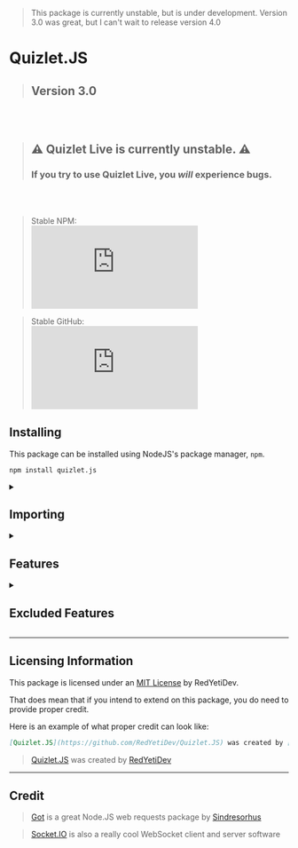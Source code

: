 > This package is currently unstable, but is under development.
> Version 3.0 was great, but I can't wait to release version 4.0

# Quizlet.JS
> ## Version 3.0
<br/><br/>
> ## ⚠ Quizlet Live is currently unstable. ⚠
> ### If you try to use Quizlet Live, you **_will_** experience bugs. 
<br/><br/>
> Stable NPM:<br/>[![NPM](https://img.shields.io/npm/v/quizlet.js?color=4f12d7&logo=npm&style=for-the-badge&label=Version)](https://npmjs.com/package/quizlet.js)<br/>

> Stable GitHub:<br/>[![GitHub release](https://img.shields.io/github/v/release/redyetidev/quizlet.js?label=version&color=4f12d7&logo=github&style=for-the-badge)](https://github.com/redyetidev/quizlet.js/releases)<br/>


## Installing
This package can be installed using NodeJS's package manager, `npm`.
```
npm install quizlet.js
```

<details>
    <summary>
    
## **Importing**    
</summary>

> To use the new *ESM* syntax, set your `type` to `module` in your `package.json`. [**Click me**](https://nodejs.org/api/packages.html#packages_package_json_and_file_extensions) for more information
- You can import the entire package into a single variable (***esm***)
    ```js
    import * as Quizlet from 'quizlet.js'
    ```

- You can import certain parts of the package into different variables (***esm***)
    ```js
    import {Class, StudySet, User, Live, Folder} from 'quizlet.js'
    ```
- You can also import this package into non-esm modules (***commonjs***)
    ```js
    var Quizlet = await import("quizlet.js")
    ```

</details>

<details>
    <summary>

## **Features**
</summary>

- ## StudySet (`Quizlet.StudySet`)
    One of the main things about Quizlet is the unique study sets. This class allows you to access these sets 
    - ### **Methods**
        <table><thead><tr><th>Type</th><th>Method</th><th>Parameters</th><th>Returns</th><th>Description</th><th>Example</th></tr></thead><tbody><tr><td>

        `static`</td><td>`getByID`</td><td>
        | Parameter | Type              | Default  | Description |
        |-----------|-------------------|----------|-------------|
        | `id`      | `string` `number` | Required | The Set ID  |
        </td><td>
        
        `Promise<StudySet>`</td><td>Gets a study set via it's ID</td><td>
        ```js
        await StudySet.getByID("123456")
        ```
        </td></tr><tr><td>

        `static`</td><td>`getFromUser`</td><td>
        | Parameter | Type              | Default  | Description |
        |-----------|-------------------|----------|-------------|
        | `id`      | `string` `number` | Required | The User ID  |
        </td><td>`Promise<StudySet[]>`</td><td>Gets all the sets that a user has created</td><td>
        ```js
        await StudySet.getFromUser("123456")
        ```
        </td></tr><tr><td>

        `static`</td><td>`getFromClass`</td><td>
        | Parameter | Type              | Default  | Description |
        |-----------|-------------------|----------|-------------|
        | `id`      | `string` `number` | Required | The Class ID  |
        </td><td>
        
        `Promise<StudySet[]>`</td><td>Gets all the sets that exist within a class</td><td>
        ```js
        await StudySet.getFromClass("123456")
        ```
        </td></tr><tr><td>

        `static`</td><td>`getFromFolder`</td><td>
        | Parameter | Type              | Default  | Description |
        |-----------|-------------------|----------|-------------|
        | `id`      | `string` `number` | Required | The Folder ID  |
        </td><td>
        
        `Promise<StudySet[]>`</td><td>Gets all the sets that exist within a folder</td><td>
        ```js
        await StudySet.getFromFolder("123456")
        ```
        </td></tr><tr><td>
        
        `dynamic`</td><td>`getTerms`</td><td>None</td><td id="set-term">`Promise<Term>`:<table><thead><tr><th>Property</th><th>Type</th><th>Description</th></tr></thead><tbody><tr><td>`term`</td><td><table><thead><tr><th>Property</th><th>Type</th><th>Description</th></tr></thead><tbody><tr><td>`text`</td><td>`string`</td><td>The content's text</td></tr><tr><td>`audio`</td><td>`string`</td><td>The content's audio (Always a TTS from my testing)</td></tr></tbody></table></td><td>The term's term</td></tr><tr><td>`definition`</td><td><table><thead><tr><th>Property</th><th>Type</th><th>Description</th></tr></thead><tbody><tr><td>`text`</td><td>`string`</td><td>The content's text</td></tr><tr><td>`audio`</td><td>`string`</td><td>The content's audio (Always a TTS from my testing)</td></tr></tbody></table></td><td>The term's definition</td></tr><tr><td>`rank`</td><td>`number`</td><td>The term's index, or rank in the set</td></tr><tr><td>`image`</td><td>`string`</td><td>The image URL of the term.</td></tr><tr><td>`setId`</td><td>`number`</td><td>The ID of the set that this term belongs in</td></tr><tr><td>`id`</td><td>`number`</td><td>The ID of this term</td></tr></tbody></table></td><td>Gets all the terms in a study set</td><td>
        ```js
        await mySet.getTerms()
        ```
        </td></tr><tr><td>

        `dynamic`</td><td>`getCreator`</td><td>None</td><td>`Promise<User>`</td><td>Gets the creator of a study set.</td><td>
        ```js
        await mySet.getCreator()
        ```
        </td></tr></tbody></table>
    - ### **Properties**
        <table><thead><tr><th>Property</th><th>Type</th><th>Description</th></tr></thead><tbody><tr><td>
        
        `url`</td><td>`string`</td><td>The set URL</td></tr><tr><td>`id`</td><td>`number`</td><td>The set's ID</td></tr><tr><td>`creatorId`</td><td>`number`</td><td>The ID of the set's creator</td></tr><tr><td>`termLang`</td><td>`string`</td><td>The languages of the terms in the set</td></tr><tr><td>`defLang`</td><td>`string`</td><td>The languages of the definitions in the set</td></tr><tr><td>`title`</td><td>`string`</td><td>The set title/name</td></tr><tr><td>`description`</td><td>`string`</td><td>The set's description</td></tr><tr><td>`thumbnail`</td><td>`string`</td><td>The icon for the set</td></tr><tr><td>`numTerms`</td><td>`number`</td><td>The number of terms in this set</td></tr></tbody></table>
- ## User (`Quizlet.User`)
    The `User` class allows you to see details about users on Quizlet
    - ### **Methods**
        <table><thead><tr><th>Type</th><th>Method</th><th>Parameters</th><th>Returns</th><th>Description</th></tr></thead><tbody><tr><td>
        
        `static`</td><td>`getByID`</td><td>
        | Parameter 	| Types 	|Default| Description 	|
        |---	|---	|---	|-|
        | `id` 	| `string` `number`|Required 	| The user ID 	|
        </td><td>

        `Promise<User>`</td><td>Gets a user by their ID</td></tr><tr><td>`static`</td><td>`getByEmail`</td><td>
        | Parameter 	| Types    	|Default| Description      	|
        |-----------	|----------	|-|------------------	|
        | `email`   	| `string` 	|Required| The user's email 	|
        </td><td>
        
        `Promise<User>`</td><td>Gets a user from a registered email</td></tr><tr><td>`static`</td><td>`getByUsername`</td><td>
        | Parameter  	| Types    	| Description         	|
        |------------	|----------	|---------------------	|
        | `username` 	| `string` 	| The user's username 	|
        </td><td>
        
        `Promise<User>`</td><td>Gets a user from the user's username</td></tr><tr><td>`dynamic`</td><td>`getSets`</td><td>None</td><td>`Promise<StudySet[]>`</td><td>Gets all the sets that a user has created</td></tr><tr><td>`dynamic`</td><td>`getClasses`</td><td>None</td><td>`Promise<Class[]>`</td><td>Gets all the classes that the user is a member of</td></tr><tr><td>`dynamic`</td><td>`getFolders`</td><td>None</td><td>`Promise<Folder[]>`</td><td>Gets all the folders that the user has sets in</td></tr></tbody></table>
    - ### **Properties**
        | Property 	| Types 	| Description 	|
        |---	|---	|---	|
        | `id` 	| `number` 	| The user's ID 	|
        | `username` 	| `string` 	| The user's username 	|
        | `avatar` 	| `string` 	| The URL to the user's display image 	|
        | `numClasses` 	| `number` 	| The number of classes that this user is a memberof 	|
        | `type` 	| `0` `1` `2` 	| The type of the user this is. `0` means that the user is a student.<br/>`2` means that the user is a teacher.<br/>If you find out what `1` means for the user, please let me know 	|
- ## Class (`Quizlet.Class`)
    The `Class` class allows you to access classes created within Quizlet
    - ### **Methods**
        <table><thead><tr><th>Type</th><th>Method</th><th>Parameters</th><th>Returns</th><th>Description</th></tr></thead><tbody><tr><td>
        
        `static`</td><td>`getByID`</td><td>
        | Parameter 	| Types             	| Default  	| Description  	|
        |-----------	|-------------------	|----------	|--------------	|
        | `id`      	| `string` `number` 	| Required 	| The class ID 	|
        </td><td>
        
        `Promise<Class>`</td><td>Gets a class by its ID</td></tr><tr><td>`static`</td><td>`getByCode`</td><td>
        | Parameter 	| Type     	| Default  	| Description           	|
        |-----------	|----------	|----------	|-----------------------	|
        | `code`    	| `string` 	| Required 	| The class's join code 	|
        </td><td>
        
        `Promise<Class>`</td><td>Gets a class by its join code</td></tr><tr><td>`static`</td><td>`getFromSchool`</td><td>
        | Parameter 	| Types             	| Default  	| Description  	|
        |-----------	|-------------------	|----------	|--------------	|
        | `id`      	| `string` `number` 	| Required 	| The school's ID 	|
        </td><td>
        
        `Promise<Class[]>`</td><td>Gets all the classes in a school</td></tr><tr><td>`static`</td><td>`getFromUser`</td><td>
        | Parameter 	| Types             	| Default  	| Description  	|
        |-----------	|-------------------	|----------	|--------------	|
        | `id`      	| `string` `number` 	| Required 	| The user's ID 	|
        </td><td>
        
        `Promise<Class[]>`</td><td>Gets all the sets that a user has created</td></tr><tr><td>`static`</td><td>`getClasses`</td><td>None</td><td>`Promise<Class[]>`</td><td>Gets all the classes that the user is a member of</td></tr><tr><td>`dynamic`</td><td>`getMembers`</td><td>None</td><td>`Promise<User[]>`</td><td>Gets all the members of a class</td></tr><tr><td>`dynamic`</td><td>`getSets`</td><td>None</td><td>`Promise<Set[]>`</td><td>Gets all of the sets linked to the class</td></tr></tbody></table>
    - ### **Properties**
        | Property      	| Type     	| Description                         	|
        |---------------	|----------	|-------------------------------------	|
        | `id`          	| `number` 	| The class's ID                      	|
        | `title`       	| `string` 	| The class's title/name              	|
        | `description` 	| `string` 	| The class's course description      	|
        | `creatorId`   	| `number` 	| The ID of the class's creator       	|
        | `numMembers`  	| `number` 	| The number of members in this class 	|
        | `numSets`     	| `number` 	| The number of sets in this class    	|
- ## Folder (`Quizlet.Folder`)
    The `Folder` class allows you to see folders made by the many users of Quizlet
    - ### **Methods**
        <table><thead><tr><th>Type</th><th>Method</th><th>Parameters</th><th>Returns</th><th>Description</th></tr></thead><tbody><tr><td>
        
        `static`</td><td>`getByID`</td><td>
        | Property 	| Type     	| Default  	| Description     	|
        |----------	|----------	|----------	|-----------------	|
        | `id`     	| `number` 	| Required 	| The folder's ID 	|
        </td><td>
        
        `Promise<Folder>`</td><td>Gets a folder by its ID</td></tr><tr><td>`static`</td><td>`getFromUser`</td><td>
        | Property 	| Type     	| Default  	| Description     	|
        |----------	|----------	|----------	|-----------------	|
        | `id`     	| `number` 	| Required 	| The user's ID 	|
        </td><td>
        
        `Promise<Folder[]>`</td><td>Gets all the folders that belong to a user</td></tr><tr><td>`dynamic`</td><td>`getCreator`</td><td>None</td><td>`Promise<User>`</td><td>Gets the creator of a folder</td></tr><tr><td>`dynamic`</td><td>`getSets`</td><td>None</td><td>`Promise<Set[]>`</td><td>Gets all of sets in a folder</td></tr></tbody></table>
    - ### **Properties**
        | Property      	| Type     	| Description                          	|
        |---------------	|----------	|--------------------------------------	|
        | `id`          	| `number` 	| The folder's ID                      	|
        | `creatorId`   	| `number` 	| The ID of the folder's creator       	|
        | `title`       	| `string` 	| The folder's name                    	|
        | `description` 	| `string` 	| The folder's description             	|
        | `url`         	| `string` 	| The folder's publicly accessible URL 	|
- ## Live (`Quizlet.Live`)
    When using this package to join any kind of Quizlet Live game, the classes should be setup in the following mannor:
    ```js
    // First, create a new instance of "Classic" or "Checkpoint"
    /* Quizlet Checkpoint game pins start with the letter "C" (CXX-XXX), any other pins are Quizlet Live game pins */
    const game = new Quizlet.Live.Classic();

    // Once your class is initialized, setup all the events
    /* Refer to each individual class's documentation to see what events are supported */
    game.on("question", (question, options) => {
        // Both Classic and Checkpoint game modes have this event, but each event behaves differently.
        // The main thing throughout both classes is that it is highly recommended to call the `game.answer(...)` method from within this event
        game.answer(options[0])
    })

    // After your events are prepared, you can go ahead and join the game
    game.joinGame("XXXXXX" /* The game pin */, "RedYetiDev" /* username */, "https://assets.quizlet.com/...." /* Your avatar */)
    ```
    - ### **Classic** (`Quizlet.Live.Classic`)
        - ### Methods
            <table><thead><tr><th>Type</th><th>Method</th><th>Parameters</th><th>Returns</th><th>Description</th></tr></thead><tbody><tr><td>
            
            `static`</td><td>`getGame`</td><td>
            | Parameter	| Type     	| Default 	| Description  	|
            |----------	|----------	|---------	|--------------	|
            | `code`   	| `number` 	|Required   | The game code	|
            </td><td>
            
            `Promise<Object>`</td><td>Gets a game via it's code (**The return object is not typed, as you won't really ever need it, but typings may be added in the future**)</td></tr><tr><td>`dynamic`</td><td>`joinGame`</td><td>
            | Parameter 	| Type     	| Default                                                                                    	| Description                                                                                        	|
            |----------	|----------	|--------------------------------------------------------------------------------------------	|----------------------------------------------------------------------------------------------------	|
            | `pin`    	| `number` 	| Required                                                                                   	| The game pin                                                                                       	|
            | `name`   	| `string` 	| `"Quizlet.JS Bot"`                                                                         	| The username to join with                                                                          	|
            | `image`  	| `string` 	| [`"https://assets.quizlet.com/a/j/dist/app/i/live_game/default-avatar.610344da6feae31.png"`](https://assets.quizlet.com/a/j/dist/app/i/live_game/default-avatar.610344da6feae31.png) 	| The avatar to use when joining. *(This avatar's URL must have the root domain of `*.quizlet.com`)* 	|
            </td><td>Nothing</td><td>Joins the Quizlet Live game using the information provided</td></tr><tr><td>
            
            `dynamic`</td><td>`answer`</td><td>
            | Parameter 	| Types                    	| Description                                                                                                                                                                                                                                                                                                                                                                                               	|
            |-----------	|--------------------------	|-----------------------------------------------------------------------------------------------------------------------------------------------------------------------------------------------------------------------------------------------------------------------------------------------------------------------------------------------------------------------------------------------------------	|
            | `answer`  	| `string` `number` [`Term`](#set-term) 	| **`string`**: If `answer` is of type `string`, it is considered to be the content text of the correct answer<br/><br/>**`number`**: If `answer` is of type `number`, it is considered to be the index of the correct answer in the `options` array returned from the `question` event.<br/><br/>[**`Term`**](#set-term): If `answer` is an instance of [`Term`](#set-term), it is considered to contain the same text content of the correct answer 	|
            </td><td>Nothing</td><td>Answers the currently active Quizlet Live question</td></tr></tbody></table>
        - ### Properties
            | Property       	| Types      	| Description                                                                                                                                                                           	|
            |----------------	|------------	|---------------------------------------------------------------------------------------------------------------------------------------------------------------------------------------	|
            | `active`       	| `boolean`  	| Whether the game currently active                                                                                                                                                     	|
            | `pin`          	| `string`   	| The game pin                                                                                                                                                                          	|
            | `gamemode`     	| `0` `1`    	| Whether the game is a Classic game (`1`) or a Checkpoint game (`0`)                                                                                                                   	|
            | `name`         	| `string`   	| The username that game is joining with                                                                                                                                                	|
            | `image`        	| `string`   	| The avatar that the user is using to join the game                                                                                                                                    	|
            | `token`        	| `string`   	| The multiplayer join token for the game                                                                                                                                               	|
            | `id`           	| `string`   	| The user's unique ID (Similar to a UUID)                                                                                                                                              	|
            | `gameInstance` 	| `object`   	| The game instance                                                                                                                                                                     	|
            | `statuses`     	| `string[]` 	| The status that are currently being sent between the client and the server                                                                                                            	|
            | `socket`       	| `Socket`   	| The socket that connects the client to the server (a Socket.IO connection)                                                                                                            	|
            | `set`          	| `StudySet` 	| The set that the host is using to play Quizlet Live                                                                                                                                   	|
            | `terms`        	| `Term[]`   	| The terms that currently in play. The length of this array can range between `6` and `12`                                                                                             	|
            | `type`         	| `number`   	| Whether the game is a singleplayer game (`2`), or a multiplayer game (not `0`)                                                                                                        	|
            | `teams`        	| `object[]` 	| The teams in the game                                                                                                                                                                 	|
            | `team`         	| `object`   	| My team in the game                                                                                                                                                                   	|
            | `index`        	| `number`   	| The currently active question's index                                                                                                                                                 	|
            | `streak`       	| `number`   	| How many attempts a team has made. Your team starts the game with a `streak` of `0` When your team gets a question wrong, and you have to start over, your `streak` increments by `1` 	|
            | `players`      	| `object`   	| All the players within the game                                                                                                                                                       	|
            | `gameOptions`  	| `object`   	| The game's settings                                                                                                                                                                   	|
        - ### Events
            <table><thead><tr><th>Event</th><th>Data</th><th>Description</th></tr></thead><tbody><tr><td>
            
            `answer`</td><td>
            | Property       	| Types     	| Description                                        	|
            |----------------	|-----------	|----------------------------------------------------	|
            | `streak`       	| `number`  	| The `streak` is how many tries the team has taken  	|
            | `index`        	| `number`  	| The index of the question that was answered        	|
            | `isCorrect`    	| `boolean` 	| Whether the question was answered correctly or not 	|
            | `answeredBy`   	| `object`  	| The player object of the question's answerer       	|
            | `answeredWith` 	| `Term`    	| The term that the player chose as their answer     	|
            | `answeredAt`   	| `Date`    	| The exact moment that the question was answered    	|
            </td><td>Fired when a question is answered</td></tr><tr><td>
            
            `replay`</td><td>None</td><td>Fired when the host replays the game</td></tr><tr><td>`lobby`</td><td>None</td><td>Fired when the host moves the game into the lobby, or when the player joins the lobby</td></tr><tr><td>`teams`</td><td>
            | Property   	| Types      	| Description                      	|
            |------------	|------------	|----------------------------------	|
            | `myTeam`   	| `object`   	| The team that the client is on   	|
            | `allTeams` 	| `object[]` 	| All of the teams within the game 	|
            </td><td>Fired when the teams are assigned/reassigned</td></tr><tr><td>
            
            `ended`</td><td>None</td><td>Fired when the game ends</td></tr><tr><td>`start`</td><td>None</td><td>Fired when the game starts</td></tr><tr><td>`question`</td><td>
            | Property   	| Types                 	| Description       	|
            |------------	|-----------------------	|-------------------	|
            | `question` 	| [`Term`](#set-term)   	| The question term 	|
            | `options`  	| [`Term[]`](#set-term) 	| The option terms  	|
            </td><td>
            
            Fired when it is time for the client to answer a question. *(It is **highly** recommended that the `answer` method be called within the listener for this event)*</td></tr></tbody></table>
    - ### **Checkpoint** (`Quizlet.Live.Checkpoint`)
        - ### Methods
            <table><thead><tr><th>Type</th><th>Method</th><th>Parameters</th><th>Returns</th><th>Description</th></tr></thead><tbody><tr><td>
            
            `dynamic`</td><td>`joinGame`</td><td>
            | Parameter 	| Type     	| Default                                                                                    	| Description                                                                                        	|
            |----------	|----------	|--------------------------------------------------------------------------------------------	|----------------------------------------------------------------------------------------------------	|
            | `pin`    	| `number` 	| Required                                                                                   	| The game pin                                                                                       	|
            | `name`   	| `string` 	| `"Quizlet.JS Bot"`                                                                         	| The username to join with                                                                          	|
            | `image`  	| `string` 	| [`"https://assets.quizlet.com/a/j/dist/app/i/live_game/default-avatar.610344da6feae31.png"`](https://assets.quizlet.com/a/j/dist/app/i/live_game/default-avatar.610344da6feae31.png) 	| The avatar to use when joining. *(This avatar's URL must have the root domain of `*.quizlet.com`)* 	|
            </td><td>Nothing</td><td>Joins the Quizlet Live game using the information provided</td></tr><tr><td>
            
            `dynamic`</td><td>`answer`</td><td>
            | Parameter 	| Types              	| Default | Description                                                                                                                                                                                                                                              	|
            |-----------	|--------------------	|----------------------------------------------------------------------------------------------------------------------------------------------------------------------------------------------------------------------------------------------------------	|
            | `answer`  	| `string` `Content` 	| Required | **`string`**:<br>If `answer` is of type `string`, it is considered to be the content text of the correct answer<br><br>**`Content`**:<br>If `answer` is an instance of `Content`, it is considered to contain the same sub-content as the correct answer 	|
            </td><td>Nothing</td><td>Answers the currently active Quizlet Live question</td></tr></tbody></table>
        - ### Properties
            <table><thead><tr><th>Property</th><th>Types</th><th>Description</th></tr></thead><tbody><tr><td>
            
            `active`</td><td>`boolean`</td><td>Whether the game is currently running</td></tr><tr><td>`pin`</td><td>`number`</td><td>The game pin</td></tr><tr><td>`gamemode`</td><td>`0` `1`</td><td>Whether the game is a Checkpoint (`0`) or a Classic (`1`) game</td></tr><tr><td>`name`</td><td>`string`</td><td>The display name that the client is joining the game with</td></tr><tr><td>`image`</td><td>`string`</td><td>The URL of the avatar that the client is joining the game with</td></tr><tr><td>`token`</td><td>`string`</td><td>The checkpoint game token that the client needs to connect to server</td></tr><tr><td>`id`</td><td>`string`</td><td>The player's starting connection id *(This id is only used for socket connection. For everything else, the `uid` property is used)*</td></tr><tr><td>`socket`</td><td>`Socket`</td><td>The socket that connects the client to the server (A Socket.IO socket)</td></tr><tr><td>`uid`</td><td>`string`</td><td>The player's internal ID</td></tr><tr><td id="cp-cq">`cq`</td><td><table><thead><tr><th>Property</th><th>Types</th><th>Description</th></tr></thead><tbody><tr><td>`prompt`</td><td id="cp-content">`Content`:
            | Property 	| Types    	| Description                                                 	|
            |----------	|----------	|-------------------------------------------------------------	|
            | `text`   	| `string` 	| The content's text                                          	|
            | `image`  	| `string` 	| The URL to the content's image                              	|
            | `audio`  	| `string` 	| The URL to the content's audio *(Usually a Text-To-Speech)* 	|
            </td><td>The question's prompt</td></tr><tr><td>
            
            `answer`</td><td>`number` `string`</td><td>The question's answer</td></tr><tr><td>`options`</td><td>[`Content[]`](#cp-content)</td><td>The question's possible answers</td></tr><tr><td>`id`</td><td>`number`</td><td>The item ID for the question</td></tr><tr><td>`type`</td><td>`"WrittenQuestion"` `"MultipleChoiceQuestion"`</td><td>The question type. *(See [Excluded Features](#ef) the question types that are not supported])*</td></tr></tbody></table></td><td>The current question data</td></tr><tr><td id="cp-ic">`isCorrect`</td><td>`boolean`</td><td>Whether you were correct on the last question that you answered</td></tr></tbody></table>
        - ### Events
            <table><thead><tr><th>Event</th><th>Data</th><th>Description</th></tr></thead><tbody><tr><td>
            
            `join`</td><td>None</td><td>Fired when the client joins the game</td></tr><tr><td>`end`</td><td>None</td><td>Fired when the game has ended</td></tr><tr><td>`start`</td><td>None</td><td>Fired when the game starts</td></tr><tr><td>`answer`</td><td>[`isCorrect`](#cp-ic)</td><td>Fired when the answers have been graded</td></tr><tr><td>`disconnect`</td><td>
            | Property 	| Types 	| Description           	|
            |----------	|-------	|-----------------------	|
            | `reason` 	| `*`   	| The disconnect reason 	|     
            </td><td>Fired when the client disconnects from the socket</td></tr><tr><td>
            
            `question`</td><td>[`cq`](#cp-cq)</td><td>Fired when it is time for the client to answer a question</td></tr></tbody></table>
</details>

<details id="ef">
    <summary>

## **Excluded Features**
</summary>

The following features are not supported by Quizlet.JS at this time. I do not have Quizlet+, and am unable to implement these features.
> Most of these features are only available with Quizlet+
- `SeparatedOptionMatchingQuestion`
- `FillInTheBlankQuestion`
- `MixedOptionMatchingQuestion`
- `RevealSelfAssessmentQuestion`
- `TrueFalseQuestion`
- `SpellingQuestion`
- `FITBTextSegment`
- `FITBWrittenBlankSegment`
- `LocationAttribute`
</details>

---

## **Licensing Information**
This package is licensed under an [MIT License](license.md) by RedYetiDev.

That does mean that if you intend to extend on this package, you do need to provide proper credit.

Here is an example of what proper credit can look like:
```md
[Quizlet.JS](https://github.com/RedYetiDev/Quizlet.JS) was created by [RedYetiDev](https://github.com/RedYetiDev)
```
> [Quizlet.JS](https://github.com/RedYetiDev/Quizlet.JS) was created by [RedYetiDev](https://github.com/RedYetiDev)

---
## **Credit**
> [Got](https://github.com/sindresorhus/got) is a great Node.JS web requests package by [Sindresorhus](https://github.com/sindresorhus)

> [Socket.IO](https://socket.io/) is also a really cool WebSocket client and server software
